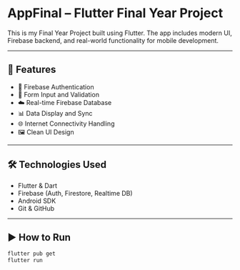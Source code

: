 # AppFinal – Flutter Final Year Project

This is my Final Year Project built using Flutter. The app includes modern UI, Firebase backend, and real-world functionality for mobile development.

---

## 🚀 Features

- 🔐 Firebase Authentication
- 📝 Form Input and Validation
- ☁️ Real-time Firebase Database
- 📊 Data Display and Sync
- 🌐 Internet Connectivity Handling
- 🖼️ Clean UI Design

---

## 🛠 Technologies Used

- Flutter & Dart
- Firebase (Auth, Firestore, Realtime DB)
- Android SDK
- Git & GitHub

---

## ▶️ How to Run

```bash
flutter pub get
flutter run
